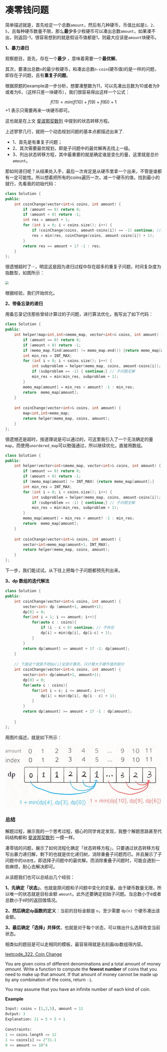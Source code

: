 # 凑零钱问题

简单描述就是，首先给定一个总数`amount`，然后有几种硬币，币值比如是`1，2，5`，且每种硬币数量不限，那么**最少**多少枚硬币可以凑出总数`amount`，如果凑不出，则返回-1，很容易想到的就是假设币值都是1，则最大应该是`amount`块硬币。

**1、暴力递归**

观察题目，首先，存在一个**最少** ，意味着需要一个**最优解**。

其次，要凑出总数`n`的最少枚硬币，和凑出总数`n-coin`(硬币值)的是一样的问题，即存在子问题，且有**重复子问题**。

根据原题的example进一步分析，想要凑整数为11，可以先凑出总数为10或者为9或者为6，（这样只差一块硬币），我们很容易得出这样一个公式：

$$
f(11) = min(f(10)+f(9)+f(6)) + 1
$$
+1 表示只需要再来一块硬币即可。

这也就是在上文 [斐波那契数列](./斐波那契数列.md) 中提到的状态转移方程。

上述寥寥几行，就把一个动态规划问题的基本点都描述出来了.

- 1、首先是有重复子问题；
- 2、其次需要最优规划，即是子问题中的最优解再去找上一级。
- 3、列出状态转移方程，其中最重要的就是确定谁是变化的量，这里就是总价`amount`。

那如何递归呢？从结果处入手，最后一次肯定是从硬币里拿一个出来，不管是谁都有一定可能性。所以想着把所有的coins遍历一次，减一个硬币的值，找到最小的就行，先看我的初始代码：

```cpp
class Solution {
public:
    int coinChange(vector<int>& coins, int amount) {
        if (amount == 0) return 0;
        if (amount < 0) return -1;
        int res = amount + 1;
        for (int i = 0; i < coins.size(); i++) {
            if (coinChange(coins, amount-coins[i]) == -1) continue; //无解不能继续求res
            res = min(res, coinChange(coins, amount-coins[i]) + 1);
        }
        return res == amount + 1? -1 : res; 
    }
};
```

很遗憾超时了···，明显这是因为递归过程中存在超多的重复子问题，时间复杂度为指数型，如图所示：

<img src="D:\Mygithub\for_interview\pics\DynamicPlanning\coins\1.jpg" style="zoom:67%;" />

根据经验，我们开始优化。

**2、带备忘录的递归**

用备忘录记住那些曾经计算过的子问题，进行算法优化，我写出了如下代码：

```cpp
class Solution {
public:
    int helper(map<int,int>&memo_map, vector<int>& coins, int amount) {
        if (amount == 0) return 0;
        if (amount < 0) return -1;
        if (memo_map.find(amount) != memo_map.end()) {return memo_map[amount];}
        int min_res = INT_MAX;
        for (int i = 0; i < coins.size(); i++) {
            int subproblem = helper(memo_map, coins, amount-coins[i]);
            if (subproblem == -1) { continue;} // 子问题无解
            min_res = min(min_res, subproblem + 1);
        }
        memo_map[amount] = min_res > amount? -1 : min_res;
        return  memo_map[amount];
    }
    
    int coinChange(vector<int>& coins, int amount) {
        map<int,int>memo_map;
        return helper(memo_map, coins, amount);   
    }
};
```

很遗憾还是超时，按道理说是可以通过的，可这里我引入了一个无法确定的量`map`，而使用`unordered_map`可以勉强通过，所以继续优化，直接用数组。

```cpp
class Solution {
public:
    int helper(vector<int>&memo_map, vector<int>& coins, int amount) {
        if (amount == 0) return 0;
        if (amount < 0) return -1;
        if (memo_map[amount] != INT_MAX) {return memo_map[amount];}
        int min_res = INT_MAX;
        for (int i = 0; i < coins.size(); i++) {
            int subproblem = helper(memo_map, coins, amount-coins[i]);
            if (subproblem == -1) { continue;} // 子问题无解
            min_res = min(min_res, subproblem + 1);
        }
        memo_map[amount] = min_res > amount? -1 : min_res;
        return  memo_map[amount];
    }
    
    int coinChange(vector<int>& coins, int amount) {
        vector<int>memo_map(amount+1, INT_MAX);
        return helper(memo_map, coins, amount);   
    }
};
```

下一步，我们能试试。从下往上把每个子问题都预先列出来。

**3、dp 数组的迭代解法**

```cpp
class Solution {
public:
    int coinChange(vector<int>& coins, int amount) {
        vector<int> dp (amount+1, amount+1);
        dp[0] = 0;
        for(int i = 1; i <= amount; i++){
            for(auto c : coins){
                if (i - c < 0) continue; // 不存在
                dp[i] = min(dp[i], dp[i-c] + 1);
            }
        }
        return dp[amount] == amount + 1? -1: dp[amount];
    }
    
    // 下面这个就是不把dp[i]全部计算完，只计算大于硬币值的部分
	int coinChange(vector<int>& coins, int amount) {
		vector<int> dp(amount+1, amount+1);
		dp[0] = 0;
		for(auto c : coins){
			for(int i = c; i <= amount; i++){
				dp[i] = min(dp[i], dp[i - c] + 1);
			}
		}
		return dp[amount] >= amount + 1? -1 : dp[amount];

	}
};
```

用图片描述，就是如下所示：

![](..\pics\DynamicPlanning\coins\2.jpg)

### 总结

解题过程，展示我的一个思考过程，细心的同学肯定发现，我整个解题思路甚至代码结构都和 [斐波那契数列](./斐波那契数列.md) 一摸一样。

凑零钱的问题，展示了如何流程化确定「状态转移方程」，只要通过状态转移方程写出暴力递归解，剩下的也就是优化递归树，消除重叠子问题而已。并且展示了子问题中的`动态性`，即选择子问题中的最优解。而消除重叠子问题时，可能会遇到一些麻烦，耐心去解决即可。

从该题我们也可以总结出几个经验：

**1、先确定「状态」**，也就是原问题和子问题中变化的变量。由于硬币数量无限，所以唯一的状态就是目标金额 `amount`。此外还要确定初始子问题。当总数小于`0`或者总数小于`0`时的返回值情况。

**2、然后确定`dp`函数的定义**：当前的目标金额是 `n`，至少需要 `dp(n)` 个硬币凑出该金额。

**3、最后确定「选择」并择优**，也就是对于每个状态，可以做出什么选择改变当前状态。

相类似的题目是可以走相同的模板，最容易得就是去刻画dp数组得内容。

[leetcode_322. Coin Change](https://leetcode.com/problems/coin-change/)

You are given coins of different denominations and a total amount of money *amount*. Write a function to compute the **fewest number** of coins that you need to make up that amount. If that amount of money cannot be made up by any combination of the coins, return `-1`.

You may assume that you have an infinite number of each kind of coin.

**Example**

```python
Input: coins = [1,2,5], amount = 11
Output: 3
Explanation: 11 = 5 + 5 + 1
    
Constraints:
1 <= coins.length <= 12
1 <= coins[i] <= 2^31-1
0 <= amount <= 10^4
```







